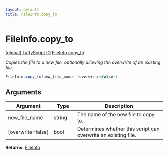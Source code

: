 ```yaml
---
layout: default
title: FileInfo.copy_to
---
```


# FileInfo.copy_to

[\[global\]]({{site.baseurl}}/docs/).[TaffyScript]({{site.baseurl}}/docs/TaffyScript/).[IO]({{site.baseurl}}/docs/TaffyScript/IO/).[FileInfo]({{site.baseurl}}/docs/TaffyScript/IO/FileInfo/).[copy_to]({{site.baseurl}}/docs/TaffyScript/IO/FileInfo/copy_to/)

_Copies the file to a new file, optionally allowing the overwrite of an existing file._

```cs
FileInfo.copy_to(new_file_name, [overwrite=false])
```

## Arguments

<table>
  <col width="15%">
  <col width="15%">
  <thead>
    <tr>
      <th>Argument</th>
      <th>Type</th>
      <th>Description</th>
    </tr>
  </thead>
  <tbody>
    <tr>
      <td>new_file_name</td>
      <td>string</td>
      <td>The name of the new file to copy to.</td>
    </tr>
    <tr>
      <td>[overwrite=false]</td>
      <td>bool</td>
      <td>Determines whether this script can overwrite an existing file.</td>
    </tr>
  </tbody>
</table>

**Returns:** [FileInfo]({{site.baseurl}}/docs/TaffyScript/IO/FileInfo)
